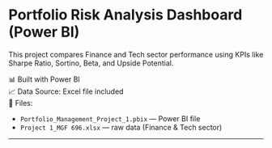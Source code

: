 # Portfolio Risk Analysis Dashboard (Power BI)

This project compares Finance and Tech sector performance using KPIs like Sharpe Ratio, Sortino, Beta, and Upside Potential.

📊 Built with Power BI  
📈 Data Source: Excel file included  
📁 Files:
- `Portfolio_Management_Project_1.pbix` — Power BI file
- `Project 1_MGF 696.xlsx` — raw data (Finance & Tech sector)

---
